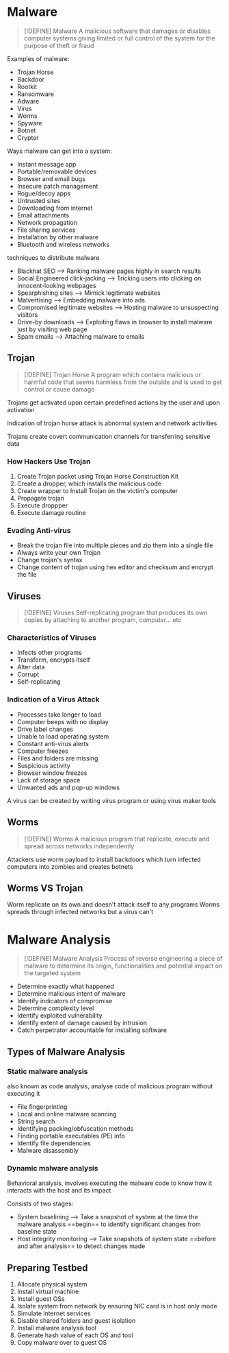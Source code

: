 # Malware

> [!DEFINE] Malware
> A malicious software that damages or disables computer systems giving limited or full control of the system for the purpose of theft or fraud

Examples of malware:
- Trojan Horse
- Backdoor
- Rootkit
- Ransomware
- Adware
- Virus
- Worms
- Spyware
- Botnet
- Crypter

Ways malware can get into a system:
- Instant message app
- Portable/removable devices
- Browser and email bugs
- Insecure patch management
- Rogue/decoy apps
- Untrusted sites
- Downloading from internet
- Email attachments
- Network propagation
- File sharing services
- Installation by other malware
- Bluetooth and wireless networks

techniques to distribute malware
- Blackhat SEO --> Ranking malware pages highly in search results
- Social Engineered click-jacking --> Tricking users into clicking on innocent-looking webpages
- Spearphishing sites --> Mimick legitimate websites
- Malvertising --> Embedding malware into ads 
- Compromised legitimate websites --> Hosting malware to unsuspecting visitors
- Drive-by downloads --> Exploiting flaws in browser to install malware just by visiting web page
- Spam emails --> Attaching malware to emails

## Trojan

> [!DEFINE] Trojan Horse 
> A program which contains malicious or harmful code that seems harmless from the outside and is used to get control or cause damage

Trojans get activated upon certain predefined actions by the user and upon activation

Indication of trojan horse attack is abnormal system and network activities

Trojans create covert communication channels for transferring sensitive data

### How Hackers Use Trojan
1. Create Trojan packet using Trojan Horse Construction Kit
2. Create a dropper, which installs the malicious code
3. Create wrapper to Install Trojan on the victim's computer
4. Propagate trojan
5. Execute droppper
6. Execute damage routine

### Evading Anti-virus
- Break the trojan file into multiple pieces and zip them into a single file
- Always write your own Trojan
- Change trojan's syntax
- Change content of trojan using hex editor and checksum and encrypt the file

## Viruses

> [!DEFINE] Viruses
> Self-replicating program that produces its own copies by attaching to another program, computer... etc

### Characteristics of Viruses
- Infects other programs
- Transform, encrypts itself
- Alter data
- Corrupt
- Self-replicating

### Indication of a Virus Attack
- Processes take longer to load
- Computer beeps with no display
- Drive label changes
- Unable to load operating system
- Constant anti-virus alerts
- Computer freezes
- Files and folders are missing
- Suspicious activity
- Browser window freezes
- Lack of storage space
- Unwanted ads and pop-up windows

A virus can be created by writing virus program or using virus maker tools

## Worms

> [!DEFINE] Worms
> A malicious program that replicate, execute and spread across networks independently

Attackers use worm payload to install backdoors which turn infected computers into zombies and creates botnets

## Worms VS Trojan
Worm replicate on its own and doesn't attack itself to any programs
Worms spreads through infected networks but a virus can't

# Malware Analysis

> [!DEFINE] Malware Analysis
> Process of reverse engineering a piece of malware to determine its origin, functionalities and potential impact on the targeted system

- Determine exactly what happened
- Determine malicious intent of malware
- Identify indicators of compromise
- Determine complexity level
- Identify exploited vulnerability
- Identify extent of damage caused by intrusion
- Catch perpetrator accountable for installing software

## Types of Malware Analysis
### Static malware analysis 
also known as code analysis, analyse code of malicious program without executing it
- File fingerprinting
- Local and online malware scanning
- String search
- Identifying packing/obfuscation methods
- Finding portable executables (PE) info
- Identify file dependencies
- Malware disassembly

### Dynamic malware analysis 
Behavioral analysis, involves executing the malware code to know how it interacts with the host and its impact

Consists of two stages:
- System baselining --> Take a snapshot of system at the time the malware analysis ==begin== to identify significant changes from baseline state
- Host integrity monitoring --> Take snapshots of system state ==before and after analysis== to detect changes made

## Preparing Testbed
1. Allocate physical system
2. Install virtual machine
3. Install guest OSs
4. Isolate system from network by ensuring NIC card is in host only mode
5. Simulate internet services
6. Disable shared folders and guest isolation
7. Install malware analysis tool
8. Generate hash value of each OS and tool
9. Copy malware over to guest OS